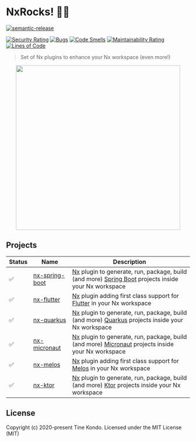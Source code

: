 # NxRocks! 🤘🏾

[![semantic-release](https://img.shields.io/badge/%20%20%F0%9F%93%A6%F0%9F%9A%80-semantic--release-e10079.svg?style=flat-square)](https://github.com/semantic-release/semantic-release)

[![Security Rating](https://sonarcloud.io/api/project_badges/measure?project=tinesoft_nxrocks&metric=security_rating)](https://sonarcloud.io/dashboard?id=tinesoft_nxrocks) [![Bugs](https://sonarcloud.io/api/project_badges/measure?project=tinesoft_nxrocks&metric=bugs)](https://sonarcloud.io/dashboard?id=tinesoft_nxrocks) [![Code Smells](https://sonarcloud.io/api/project_badges/measure?project=tinesoft_nxrocks&metric=code_smells)](https://sonarcloud.io/dashboard?id=tinesoft_nxrocks) [![Maintainability Rating](https://sonarcloud.io/api/project_badges/measure?project=tinesoft_nxrocks&metric=sqale_rating)](https://sonarcloud.io/dashboard?id=tinesoft_nxrocks) [![Lines of Code](https://sonarcloud.io/api/project_badges/measure?project=tinesoft_nxrocks&metric=ncloc)](https://sonarcloud.io/dashboard?id=tinesoft_nxrocks)

> Set of Nx plugins to enhance your Nx workspace (even more!)

<p align="center"><img src="https://raw.githubusercontent.com/tinesoft/nxrocks/develop/images/nxrocks.png" width="450"></p>

## Projects

Status | Name     | Description
------ | -------- | ------------
  ✅   | [nx-spring-boot](packages/nx-spring-boot)  | [Nx](https://nx.dev) plugin to generate, run, package, build (and more) [Spring Boot](https://spring.io/projects/spring-boot) projects inside your Nx workspace
  ✅   | [nx-flutter](packages/nx-flutter)  | [Nx](https://nx.dev) plugin adding first class support for [Flutter](https://flutter.dev) in your Nx workspace
  ✅   | [nx-quarkus](packages/nx-quarkus)  | [Nx](https://nx.dev) plugin to generate, run, package, build (and more) [Quarkus](https://quarkus.io) projects inside your Nx workspace
  ✅   | [nx-micronaut](packages/nx-micronaut)  | [Nx](https://nx.dev) plugin to generate, run, package, build (and more) [Micronaut](https://micronaut.io) projects inside your Nx workspace
  ✅   | [nx-melos](packages/nx-melos)  | [Nx](https://nx.dev) plugin adding first class support for [Melos](https://melos.invertase.dev/) in your Nx workspace
  ✅   | [nx-ktor](packages/nx-ktor)  | [Nx](https://nx.dev) plugin to generate, run, package, build (and more) [Ktor](https://ktor.io) projects inside your Nx workspace



## License

Copyright (c) 2020-present Tine Kondo. Licensed under the MIT License (MIT)
